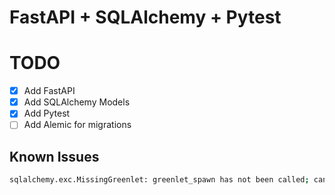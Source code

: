 # FastAPI + SQLAlchemy + Pytest


# TODO
- [x] Add FastAPI
- [x] Add SQLAlchemy Models
- [x] Add Pytest
- [ ] Add Alemic for migrations

## Known Issues

```bash
sqlalchemy.exc.MissingGreenlet: greenlet_spawn has not been called; can't call await_only() here. Was IO attempted in an unexpected place? (Background on this error at: https://sqlalche.me/e/20/xd2s)
```